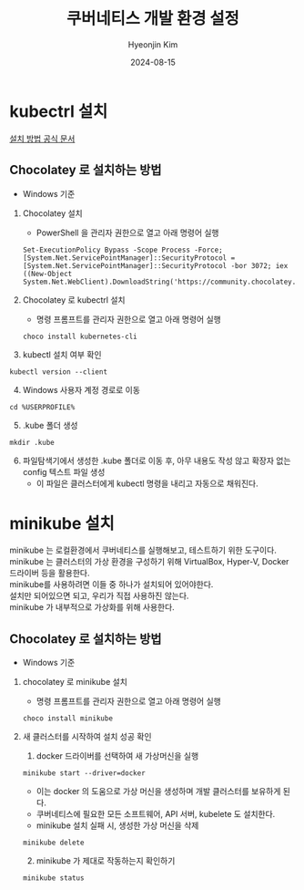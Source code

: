 ﻿---
title: 쿠버네티스 개발 환경 설정
author: Hyeonjin Kim
date: 2024-08-15
category: Kubernetes
layout: post
---

# kubectrl 설치

[설치 방법 공식 문서](https://kubernetes.io/docs/tasks/tools/install-kubectl-windows/)

## Chocolatey 로 설치하는 방법

-   Windows 기준

1. Chocolatey 설치

    - PowerShell 을 관리자 권한으로 열고 아래 명령어 실행

    ```
    Set-ExecutionPolicy Bypass -Scope Process -Force; [System.Net.ServicePointManager]::SecurityProtocol = [System.Net.ServicePointManager]::SecurityProtocol -bor 3072; iex ((New-Object System.Net.WebClient).DownloadString('https://community.chocolatey.org/install.ps1'))
    ```

2. Chocolatey 로 kubectrl 설치

    - 명령 프롬프트를 관리자 권한으로 열고 아래 명령어 실행

    ```
    choco install kubernetes-cli
    ```

3. kubectl 설치 여부 확인

```
kubectl version --client
```

4. Windows 사용자 계정 경로로 이동

```
cd %USERPROFILE%
```

5. .kube 폴더 생성

```
mkdir .kube
```

6. 파일탐색기에서 생성한 .kube 폴더로 이동 후, 아무 내용도 작성 않고 확장자 없는 config 텍스트 파일 생성
    - 이 파일은 클러스터에게 kubectl 명령을 내리고 자동으로 채워진다.

# minikube 설치

minikube 는 로컬환경에서 쿠버네티스를 실행해보고, 테스트하기 위한 도구이다.<br>
minikube 는 클러스터의 가상 환경을 구성하기 위해 VirtualBox, Hyper-V, Docker 드라이버 등을 활용한다.<br>
minikube를 사용하려면 이들 중 하나가 설치되어 있어야한다.<br>
설치만 되어있으면 되고, 우리가 직접 사용하진 않는다.<br>
minikube 가 내부적으로 가상화를 위해 사용한다.

## Chocolatey 로 설치하는 방법

-   Windows 기준

1.  chocolatey 로 minikube 설치

    -   명령 프롬프트를 관리자 권한으로 열고 아래 명령어 실행

    ```
    choco install minikube
    ```

2.  새 클러스터를 시작하여 설치 성공 확인

    1. docker 드라이버를 선택하여 새 가상머신을 실행

    ```
    minikube start --driver=docker
    ```

    -   이는 docker 의 도움으로 가상 머신을 생성하며 개발 클러스터를 보유하게 된다.
    -   쿠버네티스에 필요한 모든 소프트웨어, API 서버, kubelete 도 설치한다.
    -   minikube 설치 실패 시, 생성한 가상 머신을 삭제

    ```
    minikube delete
    ```

    2. minikube 가 제대로 작동하는지 확인하기

    ```
    minikube status
    ```
